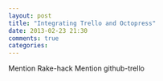 ```yaml
---
layout: post
title: "Integrating Trello and Octopress"
date: 2013-02-23 21:30
comments: true
categories: 
---
```

Mention Rake-hack
Mention github-trello

